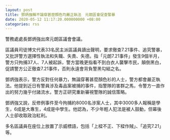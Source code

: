 ```yaml
---
layout: post
title: 鄧炳強稱不論穿甚麼顏色均嚴正執法　元朗區會促查警暴
date: 2020-05-12 11:17:20.000000000 +08:00
categories: rss
---
```


警務處處長鄧炳強出席元朗區議會會議。

區議員司徒博文代表33名民主派區議員讀出聲明，要求徹查7.21事件、追究警暴，又批評警方選擇性執法和失職、失責、失德。指「元朗7.21事件」發生9個半月，警方只拘捕37人、7人被起訴，警方當晚更指看不到白衣人襲擊市民，顛倒黑白，促請警方公正徹查7.21事件，否則永遠會背負警黑勾結之名。

鄧炳強表示，警方反對任何暴力，無論穿著甚麼顏色衫的人士，警方都會嚴正執法。他提到近日有警員涉及毒品案被捕的事件，指警隊的害群之馬，令警方一直作出的努力幾乎付諸流水，警方正研究重新審視警隊的誠信策略。

鄧炳強又說，反修例事件至今拘捕約8000名涉案人士，其中3000多人報稱是學生，6成是大專生，4成是中學生。他認為，不少年輕人犯法是被人鼓動，但幕後人士卻收取政治紅利。

多名區議員在座位上放置了示威標語，包括「上樑不正、下樑作賊」、「追究7.21」等。
